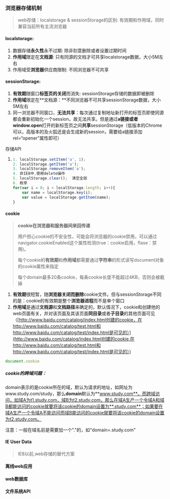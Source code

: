 ### 浏览器存储机制

> web存储：localstorage & sessionStorage的区别: 有效期和作用域，同时兼容当前所有主流浏览器

#### localstorage:

1. 数据存储**永久性**永不过期: 除非刻意删除或者设置过期时间
2. **作用域**限定在**文档源**: 只有同源的文档才可共享localstorage数据，大小5M左右
3. 作用域受**浏览器**供应商限制: 不同浏览器不可共享

#### sessionStorage:

1. **有效期**随窗口**标签页的关闭**而消失: sessionStorage存储的数据即被删除
2. **作用域**限定在**文档源：**不同浏览器不可共享sessionStorage数据，大小5M左右
3. 同一浏览器不同窗口，**无法共享**：每次通过复制地址新打开的标签页即使同源都会重新初始化一个session，故无法共享。但是通过**a链接或者window.open**打开的新标签页之间**共享**sessionStorage（低版本的Chrome可以，高版本的及火狐还是会生成新的session，需要给a链接添加rel=“opener”属性即可）

存储API

1. ```javascript
   1. localStorage.setItem('a', 1);
   2. localStorage.getItem('a');
   3. localStorage.removeItem('a');
   4. 非IE8中,使用delete操作
   5. localStorage.clear();  清空全部
   6. 枚举
   for(var i = 0; i < localStorage.length; i++){
       var name = localStorage.key(i);
       var value = localStorage.getItem(name);
   }
   ```

#### **cookie**

> **cookie在浏览器和服务器间来回传递**
>
> 用户担心cookie的不安全性，可能会将浏览器的cookie禁用，可以通过navigator.cookieEnabled这个属性检测\(true：cookie启用，flase：禁用\)。
>
> 每个cookie的**有效期**和**作用域**都需要通过**字符串**的形式读写document对象的cookie属性来指定
>
> 每个domain最多20条cookie，每条cookie长度不能超过4KB，否则会被截掉

1. **有效期**很短暂，随**浏览器关闭而删除**cookie文件。但与sessionStorage不同的是：cookie的有效期是整个**浏览器进程**而不是单个窗口
2. **作用域**是通过**文档源**和**文档路径**来确定的，默认情况下，cookie和创建他的web页面有关，并对该页面及其该页面**同目录**或者**子目录**的其他页面可见（[http://www.baidu.com/catalog/index.html创建的cookie，在http://www.baidu.com/catalog/test.html和http://www.baidu.com/catalog/test/index.html是可见的）](http://www.baidu.com/catalog/index.html创建的cookie,在http://www.baidu.com/catalog/test.html和http://www.baidu.com/catalog/test/index.html是可见的）)

```js
document.cookie
```

##### cookie的跨域问题：

domain表示的是cookie所在的域，默认为请求的地址，如网址为www.study.com/study，那么**domain**默认为**www.study.com**。而跨域访问，如域A为t1.study.com，域B为t2.study.com，那么在域A生产一个令域A和域B都能访问的cookie就要将该cookie的domain设置为**.study.com**；如果要在域A生产一个令域A不能访问而域B能访问的cookie就要将该cookie的domain设置为t2.study.com。

注意：一般在域名前是需要加一个"."的，如"domain=.study.com"

#### IE User Data

> IE8以前,web存储的替代方案

#### 离线web应用

#### web数据库

#### 文件系统API



